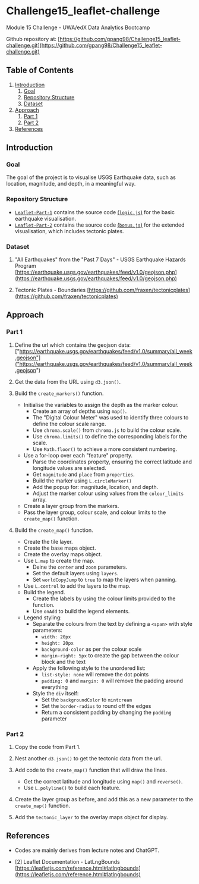 # Challenge15_leaflet-challenge
Module 15 Challenge - UWA/edX Data Analytics Bootcamp

Github repository at: [https://github.com/gpang98/Challenge15_leaflet-challenge.git](https://github.com/gpang98/Challenge15_leaflet-challenge.git)

## Table of Contents
1. [Introduction](https://github.com/gpang98/Challenge15_leaflet-challengee#introduction)
    1. [Goal](https://github.com/gpang98/Challenge15_leaflet-challenge#goal)
    2. [Repository Structure](https://github.com/gpang98/Challenge15_leaflet-challenge#repository-structure)
    3. [Dataset](https://github.com/gpang98/Challenge15_leaflet-challenge#dataset)
2. [Approach](https://github.com/gpang98/Challenge15_leaflet-challenge#approach)
    1. [Part 1](https://github.com/gpang98/Challenge15_leaflet-challenge#part-1)
    2. [Part 2](https://github.com/gpang98/Challenge15_leaflet-challenge#part-2)
3. [References](https://github.com/gpang98/Challenge15_leaflet-challenge#references)


## Introduction

### Goal
The goal of the project is to visualise USGS Earthquake data, such as location, magnitude, and depth, in a meaningful way.

### Repository Structure
- [`Leaflet-Part-1`](https://github.com/gpang98/Challenge15_leaflet-challenge/tree/main/Leaflet-Part-1) contains the source code [(`logic.js`)](https://github.com/gpang98/Challenge15_leaflet-challenge/blob/main/Leaflet-Part-1/static/js/logic.js) for the basic earthquake visualisation.
- [`Leaflet-Part-2`](https://github.com/gpang98/Challenge15_leaflet-challenge/tree/main/Leaflet-Part-2) contains the source code [(`bonus.js`)](https://github.com/gpang98/Challenge15_leaflet-challenge/blob/main/Leaflet-Part-2/static/js/bonus.js) for the extended visualisation, which includes tectonic plates.

### Dataset
1. "All Earthquakes" from the "Past 7 Days" - USGS Earthquake Hazards Program [https://earthquake.usgs.gov/earthquakes/feed/v1.0/geojson.php](https://earthquake.usgs.gov/earthquakes/feed/v1.0/geojson.php)

2. Tectonic Plates - Boundaries [https://github.com/fraxen/tectonicplates](https://github.com/fraxen/tectonicplates)

## Approach
### Part 1
1. Define the url which contains the geojson data: ["https://earthquake.usgs.gov/earthquakes/feed/v1.0/summary/all_week.geojson"]("https://earthquake.usgs.gov/earthquakes/feed/v1.0/summary/all_week.geojson")

2. Get the data from the URL using `d3.json()`.

3. Build the `create_markers()` function.
    - Initialise the variables to assign the depth as the marker colour.
        - Create an array of depths using `map()`.
        - The "Digital Colour Meter" was used to identify three colours to define the colour scale range.
        - Use `chroma.scale()` from `chroma.js` to build the colour scale.
        - Use `chroma.limits()` to define the corresponding labels for the scale.
        - Use `Math.floor()` to achieve a more consistent numbering.
    - Use a for-loop over each "feature" property.
        - Parse the coordinates property, ensuring the correct latitude and longitude values are selected.
        - Get `magnitude` and `place` from `properties`.
        - Build the marker using `L.circleMarker()`
        - Add the popup for: magnitude, location, and depth.
        - Adjust the marker colour using values from the `colour_limits` array.
    - Create a layer group from the markers.
    - Pass the layer group, colour scale, and colour limits to the `create_map()` function.

4. Build the `create_map()` function.
    - Create the tile layer.
    - Create the base maps object.
    - Create the overlay maps object.
    - Use `L.map` to create the map.
        - Deine the `center` and `zoom` parameters.
        - Set the default layers using `layers`.
        - Set `worldCopyJump` to `true` to map the layers when panning.
    - Use `L.control` to add the layers to the map.
    - Build the legend.
        - Create the labels by using the colour limits provided to the function.
        - Use `onAdd` to build the legend elements.
    - Legend styling:
        - Separate the colours from the text by defining a `<span>` with style parameters:
            - `width: 20px`
            - `height: 20px`
            - `background-color` as per the colour scale
            - `margin-right: 5px` to create the gap between the colour block and the text
        - Apply the following style to the unordered list:
            - `list-style: none` will remove the dot points
            - `padding: 0` and `margin: 0` will remove the padding around everything
        - Style the `div` itself:
            - Set the `backgroundColor` to `mintcream`
            - Set the `border-radius` to round off the edges
            - Return a consistent padding by changing the `padding` parameter

### Part 2
1. Copy the code from Part 1.

2. Nest another `d3.json()` to get the tectonic data from the url.

3. Add code to the `create_map()` function that will draw the lines.
    - Get the correct latitude and longitude using `map()` and `reverse()`.
    - Use `L.polyline()` to build each feature.

4. Create the layer group as before, and add this as a new parameter to the `create_map()` function.

5. Add the `tectonic_layer` to the overlay maps object for display.


## References
- Codes are mainly derives from lecture notes and ChatGPT.

- [2] Leaflet Documentation - LatLngBounds [https://leafletjs.com/reference.html#latlngbounds](https://leafletjs.com/reference.html#latlngbounds)